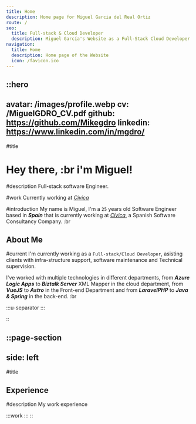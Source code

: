 ```yaml
---
title: Home
description: Home page for Miguel Garcia del Real Ortiz
route: /
seo:
  title: Full-stack & Cloud Developer
  description: Miguel García's Website as a Full-Stack Cloud Developer
navigation:
  title: Home
  description: Home page of the Website
  icon: /favicon.ico
---
```


::hero
---
avatar: /images/profile.webp
cv: /MiguelGDRO_CV.pdf
github: https://github.com/Mikegdro
linkedin: https://www.linkedin.com/in/mgdro/
---
#title
# Hey there, :br i'm Miguel!

#description
Full-stack software Engineer.

#work
Currently working at [*Cívica*](https://civica-soft.com/)

#introduction
My name is Miguel, I'm a `25` years old Software Engineer based in ***Spain*** that is currently working at [*Cívica*](https://civica-soft.com), a Spanish Software Consultancy Company. 
:br

## About Me

#current
I'm currently working as a `Full-stack/Cloud Developer`, asisting clients with infra-structure support, software maintenance and Technical supervision.

I've worked with multiple technologies in different departments, from ***Azure Logic Apps*** to ***Biztalk Server*** XML Mapper in the cloud department,
from ***VueJS*** to ***Astro*** in the Front-end Department and from ***LaravelPHP*** to ***Java & Spring*** in the back-end.
:br

  :::u-separator
  :::

::

::page-section
---
side: left
---
#title
## Experience

#description
My work experience

  :::work
  :::
::
